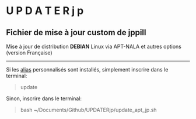 # U P D A T E R j p
## Fichier de mise à jour custom de jppill
Mise à jour de distribution **DEBIAN** Linux via APT-NALA et autres options (version Française)
________________________________________
Si les [alias](https://github.com/jppill/Custom-scripts/tree/main/ALIAS) personnalisés sont installés, simplement inscrire dans le terminal:
> update

Sinon, inscrire dans le terminal:
>bash ~/Documents/Github/UPDATERjp/update_apt_jp.sh

